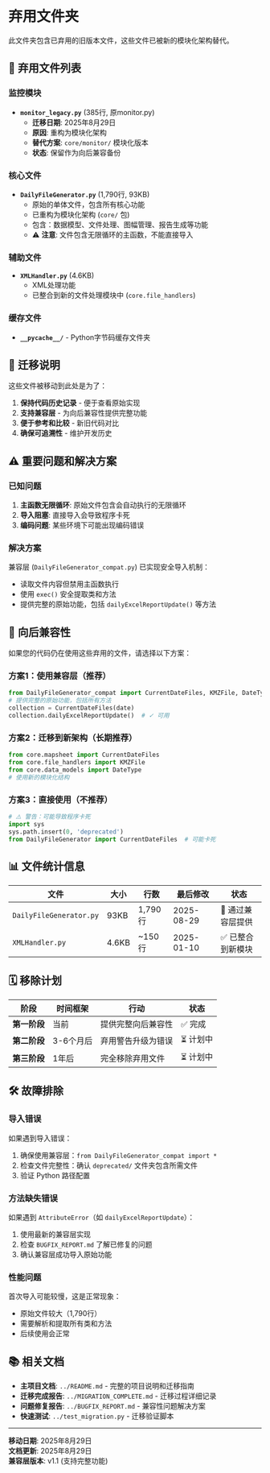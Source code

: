 # 弃用文件夹

此文件夹包含已弃用的旧版本文件，这些文件已被新的模块化架构替代。

## 📁 弃用文件列表

### 监控模块
- **`monitor_legacy.py`** (385行, 原monitor.py)
  - **迁移日期**: 2025年8月29日
  - **原因**: 重构为模块化架构
  - **替代方案**: `core/monitor/` 模块化版本
  - **状态**: 保留作为向后兼容备份

### 核心文件
- **`DailyFileGenerator.py`** (1,790行, 93KB)
  - 原始的单体文件，包含所有核心功能
  - 已重构为模块化架构 (`core/` 包)
  - 包含：数据模型、文件处理、图幅管理、报告生成等功能
  - ⚠️ **注意**: 文件包含无限循环的主函数，不能直接导入

### 辅助文件
- **`XMLHandler.py`** (4.6KB)
  - XML处理功能
  - 已整合到新的文件处理模块中 (`core.file_handlers`)

### 缓存文件
- **`__pycache__/`** - Python字节码缓存文件夹

## 🔄 迁移说明

这些文件被移动到此处是为了：
1. **保持代码历史记录** - 便于查看原始实现
2. **支持兼容层** - 为向后兼容性提供完整功能
3. **便于参考和比较** - 新旧代码对比
4. **确保可追溯性** - 维护开发历史

## ⚠️ 重要问题和解决方案

### 已知问题
1. **主函数无限循环**: 原始文件包含会自动执行的无限循环
2. **导入阻塞**: 直接导入会导致程序卡死
3. **编码问题**: 某些环境下可能出现编码错误

### 解决方案
兼容层 (`DailyFileGenerator_compat.py`) 已实现安全导入机制：
- 读取文件内容但禁用主函数执行
- 使用 `exec()` 安全提取类和方法
- 提供完整的原始功能，包括 `dailyExcelReportUpdate()` 等方法

## 🔗 向后兼容性

如果您的代码仍在使用这些弃用的文件，请选择以下方案：

### 方案1：使用兼容层（推荐）
```python
from DailyFileGenerator_compat import CurrentDateFiles, KMZFile, DateType
# 提供完整的原始功能，包括所有方法
collection = CurrentDateFiles(date)
collection.dailyExcelReportUpdate()  # ✓ 可用
```

### 方案2：迁移到新架构（长期推荐）
```python
from core.mapsheet import CurrentDateFiles
from core.file_handlers import KMZFile
from core.data_models import DateType
# 使用新的模块化结构
```

### 方案3：直接使用（不推荐）
```python
# ⚠️ 警告：可能导致程序卡死
import sys
sys.path.insert(0, 'deprecated')
from DailyFileGenerator import CurrentDateFiles  # 可能卡死
```

## 📊 文件统计信息

| 文件 | 大小 | 行数 | 最后修改 | 状态 |
|------|------|------|----------|------|
| `DailyFileGenerator.py` | 93KB | 1,790行 | 2025-08-29 | 🔄 通过兼容层提供 |
| `XMLHandler.py` | 4.6KB | ~150行 | 2025-01-10 | ✅ 已整合到新模块 |

## 🗓️ 移除计划

| 阶段 | 时间框架 | 行动 | 状态 |
|------|----------|------|------|
| **第一阶段** | 当前 | 提供完整向后兼容性 | ✅ 完成 |
| **第二阶段** | 3-6个月后 | 弃用警告升级为错误 | ⏳ 计划中 |
| **第三阶段** | 1年后 | 完全移除弃用文件 | ⏳ 计划中 |

## 🛠️ 故障排除

### 导入错误
如果遇到导入错误：
1. 确保使用兼容层：`from DailyFileGenerator_compat import *`
2. 检查文件完整性：确认 `deprecated/` 文件夹包含所需文件
3. 验证 Python 路径配置

### 方法缺失错误
如果遇到 `AttributeError`（如 `dailyExcelReportUpdate`）：
1. 使用最新的兼容层实现
2. 检查 `BUGFIX_REPORT.md` 了解已修复的问题
3. 确认兼容层成功导入原始功能

### 性能问题
首次导入可能较慢，这是正常现象：
- 原始文件较大（1,790行）
- 需要解析和提取所有类和方法
- 后续使用会正常

## 📚 相关文档

- **主项目文档**: `../README.md` - 完整的项目说明和迁移指南
- **迁移完成报告**: `../MIGRATION_COMPLETE.md` - 迁移过程详细记录
- **问题修复报告**: `../BUGFIX_REPORT.md` - 兼容性问题解决方案
- **快速测试**: `../test_migration.py` - 迁移验证脚本

---
**移动日期**: 2025年8月29日  
**文档更新**: 2025年8月29日  
**兼容层版本**: v1.1 (支持完整功能)
